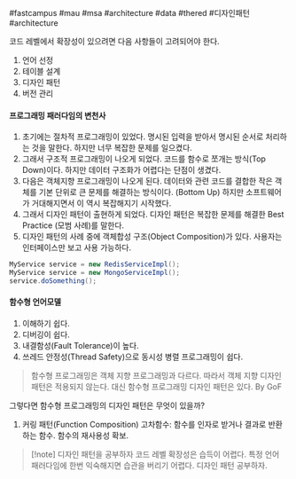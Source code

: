 #fastcampus #mau #msa #architecture #data #thered #디자인패턴 #architecture 

코드 레벨에서 확장성이 있으려면 다음 사항들이 고려되어야 한다.
1. 언어 선정
2. 테이블 설계
3. 디자인 패턴
4. 버전 관리

#### 프로그래밍 패러다임의 변천사
1. 초기에는 절차적 프로그래밍이 있었다. 명시된 입력을 받아서 명시된 순서로 처리하는 것을 말한다. 하지만 너무 복잡한 문제를 일으켰다.
2. 그래서 구조적 프로그래밍이 나오게 되었다. 코드를 함수로 쪼개는 방식(Top Down)이다. 하지만 데이터 구조화가 어렵다는 단점이 생겼다.
3. 다음은 객체지향 프로그래밍이 나오게 된다. 데이터와 관련 코드를 결합한 작은 객체를 기본 단위로 큰 문제를 해결하는 방식이다. (Bottom Up) 하지만 소프트웨어가 거대해지면서 이 역시 복잡해지기 시작했다.
4. 그래서 디자인 패턴이 출현하게 되었다. 디자인 패턴은 복잡한 문제를 해결한 Best Practice (모범 사례)를 말한다.
5. 디자인 패턴의 사례 중에 객체합성 구조(Object Composition)가 있다. 사용자는 인터페이스만 보고 사용 가능하다.

```java
MyService service = new RedisServiceImpl();
MyService service = new MongoServiceImpl();
service.doSomething();
```

#### 함수형 언어모델
1. 이해하기 쉽다.
2. 디버깅이 쉽다.
3. 내결함성(Fault Tolerance)이 높다.
4. 쓰레드 안정성(Thread Safety)으로 동시성 병렬 프로그래밍이 쉽다.

> 함수형 프로그래밍은 객체 지향 프로그래밍과 다르다. 따라서 객체 지향 디자인 패턴은 적용되지 않는다. 대신 함수형 프로그래밍 디자인 패턴은 있다.
> By GoF

그렇다면 함수형 프로그래밍의 디자인 패턴은 무엇이 있을까?

1. 커링 패턴(Function Composition)
고차함수: 함수를 인자로 받거나 결과로 반환하는 함수. 함수의 재사용성 확보.

> [!note] 디자인 패턴을 공부하자
> 코드 레벨 확장성은 습득이 어렵다. 특정 언어 패러다임에 한번 익숙해지면 습관을 버리기 어렵다. 디자인 패턴 공부하자.

